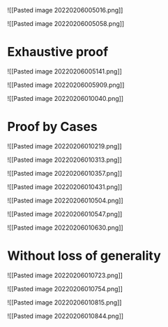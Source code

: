 ![[Pasted image 20220206005016.png]]

![[Pasted image 20220206005058.png]]

# Exhaustive proof

![[Pasted image 20220206005141.png]]

![[Pasted image 20220206005909.png]]

![[Pasted image 20220206010040.png]]

# Proof by Cases

![[Pasted image 20220206010219.png]]

![[Pasted image 20220206010313.png]]

![[Pasted image 20220206010357.png]]

![[Pasted image 20220206010431.png]]

![[Pasted image 20220206010504.png]]

![[Pasted image 20220206010547.png]]

![[Pasted image 20220206010630.png]]

# Without loss of generality

![[Pasted image 20220206010723.png]]

![[Pasted image 20220206010754.png]]

![[Pasted image 20220206010815.png]]

![[Pasted image 20220206010844.png]]

